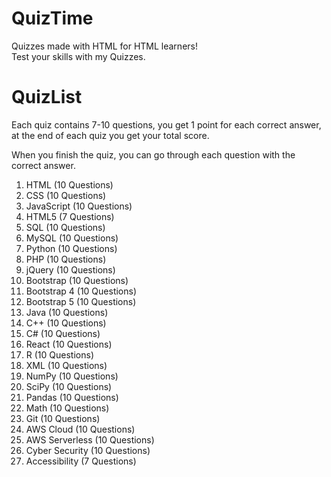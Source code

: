 <h1>QuizTime</h1>
Quizzes made with HTML for HTML learners!
<br>
Test your skills with my Quizzes.
<h1>QuizList</h1>
Each quiz contains 7-10 questions, you get 1 point for each correct answer, at the end of each quiz you get your total score.
<p></p>
When you finish the quiz, you can go through each question with the correct answer.
<br>
<ol>
  <li>HTML (10 Questions)</li>
  <li>CSS (10 Questions)</li>
  <li>JavaScript (10 Questions)</li>
  <li>HTML5 (7 Questions)</li>
  <li>SQL (10 Questions)</li>
  <li>MySQL (10 Questions)</li>
  <li>Python (10 Questions)</li>
  <li>PHP (10 Questions)</li>
  <li>jQuery (10 Questions)</li>
  <li>Bootstrap (10 Questions)</li>
  <li>Bootstrap 4 (10 Questions)</li>
  <li>Bootstrap 5 (10 Questions)</li>
  <li>Java (10 Questions)</li>
  <li>C++ (10 Questions)</li>
  <li>C# (10 Questions)</li>
  <li>React (10 Questions)</li>
  <li>R (10 Questions)</li>
  <li>XML (10 Questions)</li>
  <li>NumPy (10 Questions)</li>
  <li>SciPy (10 Questions)</li>
  <li>Pandas (10 Questions)</li>
  <li>Math (10 Questions)</li>
  <li>Git (10 Questions)</li>
  <li>AWS Cloud (10 Questions)</li>
  <li>AWS Serverless (10 Questions)</li>
  <li>Cyber Security (10 Questions)</li>
  <li>Accessibility (7 Questions)</li>
</ol>
